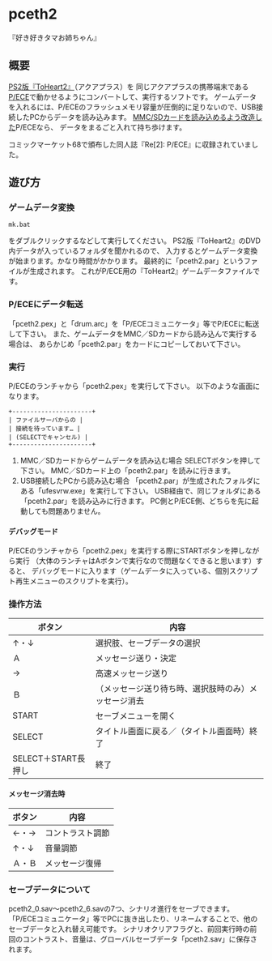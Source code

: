 # pceth2
『好き好きタマお姉ちゃん』

## 概要
[PS2版『ToHeart2』](http://aquaplus.jp/th2/)（アクアプラス）を
同じアクアプラスの携帯端末である[P/ECE](http://aquaplus.jp/piece/)で動かせるようにコンバートして、実行するソフトです。
ゲームデータを入れるには、P/ECEのフラッシュメモリ容量が圧倒的に足りないので、USB接続したPCからデータを読み込みます。
[MMC/SDカードを読み込めるよう改造した](http://www2.plala.or.jp/madoka/Piece_ele/mmc/mmc.htm)P/ECEなら、
データをまるごと入れて持ち歩けます。

コミックマーケット68で頒布した同人誌『Re[2]: P/ECE』に収録されていました。

## 遊び方

### ゲームデータ変換
```
mk.bat
```
をダブルクリックするなどして実行してください。
PS2版『ToHeart2』のDVD内データが入っているフォルダを聞かれるので、
入力するとゲームデータ変換が始まります。かなり時間がかかります。
最終的に「pceth2.par」というファイルが生成されます。
これがP/ECE用の『ToHeart2』ゲームデータファイルです。

### P/ECEにデータ転送
「pceth2.pex」と「drum.arc」を「P/ECEコミュニケータ」等でP/ECEに転送して下さい。
また、ゲームデータをMMC／SDカードから読み込んで実行する場合は、
あらかじめ「pceth2.par」をカードにコピーしておいて下さい。

### 実行
P/ECEのランチャから「pceth2.pex」を実行して下さい。
以下のような画面になります。
```
+----------------------+
| ファイルサーバからの |
| 接続を待っています… |
| (SELECTでキャンセル) |
+----------------------+
```
1. MMC／SDカードからゲームデータを読み込む場合
SELECTボタンを押して下さい。
MMC／SDカード上の「pceth2.par」を読みに行きます。
2. USB接続したPCから読み込む場合
「pceth2.par」が生成されたフォルダにある「ufesvrw.exe」を実行して下さい。
USB経由で、同じフォルダにある「pceth2.par」を読み込みに行きます。
PC側とP/ECE側、どちらを先に起動しても問題ありません。

#### デバッグモード
P/ECEのランチャから「pceth2.pex」を実行する際にSTARTボタンを押しながら実行
（大体のランチャはAボタンで実行なので問題なくできると思います）すると、
デバッグモードに入ります（ゲームデータに入っている、個別スクリプト再生メニューのスクリプトを実行）。

### 操作方法

|ボタン|内容|
|---|---|
|↑・↓|選択肢、セーブデータの選択|
|Ａ|メッセージ送り・決定|
|→|高速メッセージ送り|
|Ｂ|（メッセージ送り待ち時、選択肢時のみ）メッセージ消去|
|START|セーブメニューを開く|
|SELECT|タイトル画面に戻る／（タイトル画面時）終了|
|SELECT＋START長押し|終了|

#### メッセージ消去時

|ボタン|内容|
|---|---|
|←・→|コントラスト調節|
|↑・↓|音量調節|
|Ａ・Ｂ|メッセージ復帰|

### セーブデータについて
pceth2_0.sav～pceth2_6.savの7つ、シナリオ進行をセーブできます。
「P/ECEコミュニケータ」等でPCに抜き出したり、リネームすることで、他のセーブデータと入れ替え可能です。
シナリオクリアフラグと、前回実行時の前回のコントラスト、音量は、グローバルセーブデータ「pceth2.sav」に保存されます。
